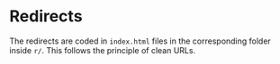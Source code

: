 # Redirects

The redirects are coded in `index.html` files in the corresponding folder inside `r/`. This follows the principle of clean URLs.